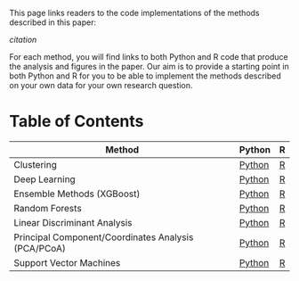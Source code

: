 This page links readers to the code implementations of the methods described in this paper: 

*citation*

For each method, you will find links to both Python and R code that produce the analysis and figures in the paper.  Our aim is to provide a starting point in both Python and R for you to be able to implement the methods described on your own data for your own research question.

# Table of Contents

| Method   | Python                                         | R                                              |
|----------|-----------------------------------------------|-----------------------------------------------|
| Clustering | [Python](placeholder-python.md) | [R](placeholder-R.md)     |
| Deep Learning | [Python](placeholder-python.md) | [R](placeholder-R.md)     |
| Ensemble Methods (XGBoost) | [Python](placeholder-python.md) | [R](placeholder-R.md)     |
| Random Forests | [Python](placeholder-python.md) | [R](placeholder-R.md)     |
| Linear Discriminant Analysis | [Python](placeholder-python.md) | [R](placeholder-R.md)     |
| Principal Component/Coordinates Analysis (PCA/PCoA) | [Python](placeholder-python.md) | [R](placeholder-R.md)     |
| Support Vector Machines | [Python](placeholder-python.md) | [R](SVM-R.html)     |


